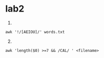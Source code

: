# lab2

1.

```
awk '!/[AEIOU]/' words.txt
```

2.

```
awk 'length($0) >=7 && /CAL/ ' <filename>
```

